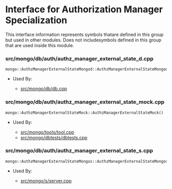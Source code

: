 
# Interface for Authorization Manager Specialization
This interface information represents symbols thatare defined in this group but used in other modules.  Does not includesymbols defined in this group that are used inside this module.

### src/mongo/db/auth/authz\_manager\_external\_state\_d.cpp

<div></div>

    mongo::AuthzManagerExternalStateMongod::AuthzManagerExternalStateMongod()

- Used By:

    - [src/mongo/db/db.cpp](../../../process\_management/mongos\_and\_mongod\_mains)

### src/mongo/db/auth/authz\_manager\_external\_state\_mock.cpp

<div></div>

    mongo::AuthzManagerExternalStateMock::AuthzManagerExternalStateMock()

- Used By:

    - [src/mongo/tools/tool.cpp](../../../tools/tools)
    - [src/mongo/dbtests/dbtests.cpp](../../../tests/unit\_tests)

### src/mongo/db/auth/authz\_manager\_external\_state\_s.cpp

<div></div>

    mongo::AuthzManagerExternalStateMongos::AuthzManagerExternalStateMongos()

- Used By:

    - [src/mongo/s/server.cpp](../../../process\_management/mongos\_and\_mongod\_mains)
